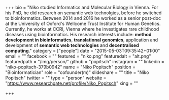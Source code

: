 +++
bio = "Niko studied Informatics and Molecular Biology in Vienna. For his PhD, he did research on semantic web technolgies, before he switched to bioinformatics. Between 2014 and 2016 he worked as a senior post-doc at the University of Oxford's Wellcome Trust Institute for Human Genetics. Currently, he works at CCRI, Vienna where he investigates rare childhood diseases using bioinformatics. His research interests include: **method development in bioinformatics**, **translational genomics**, application and development of **semantic web technologies** and **decentralised computing**."
category = ["people"]
date = "2015-05-03T09:35:42+01:00"
email = ""
facebook = ""
featured = "niko.png"
featuredalt = "alt.png"
featuredpath = "/img/person/"
github = "popitsch"
instagram = ""
linkedin = "niko-popitsch-379b0942"
name = "Niko Popitsch"
position = "Bioinformatician"
role = "cofounder(m)"
slideshare = ""
title = "Niko Popitsch"
twitter = ""
type = "person"
website = "https://www.researchgate.net/profile/Niko_Popitsch"
xing = ""

+++
